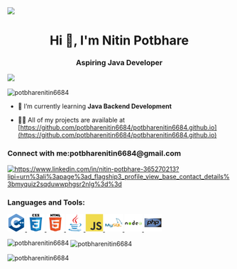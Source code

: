 <img src="https://binaryinformatics.com/wp-content/uploads/2020/01/Java-Developer-Skills.jpg"/>
<h1 align="center">Hi 👋, I'm Nitin Potbhare</h1>
<h3 align="center">Aspiring Java Developer</h3>
<img src="https://www.google.com/search?q=developer+animated+images+gif&tbm=isch&ved=2ahUKEwiNlpr_3Mj7AhWREbcAHUBrBHkQ2-cCegQIABAA&oq=developer+animated+images+gif&gs_lcp=CgNpbWcQAzoFCAAQgAQ6BAgAEB5QqQdYoBBgnhJoAHAAeACAAfEJiAHLE5IBDTAuMS4xLjEuMS43LTGYAQCgAQGqAQtnd3Mtd2l6LWltZ8ABAQ&sclient=img&ei=m2OAY83cKpGj3LUPwNaRyAc&bih=657&biw=1366#imgrc=afZ6IsRjzpcYIM"/>
<p align="left"> <img src="https://komarev.com/ghpvc/?username=potbharenitin6684&label=Profile%20views&color=0e75b6&style=flat" alt="potbharenitin6684" /> </p>

- 🌱 I’m currently learning **Java Backend Development**

- 👨‍💻 All of my projects are available at [https://github.com/potbharenitin6684/potbharenitin6684.github.io](https://github.com/potbharenitin6684/potbharenitin6684.github.io)

<h3 align="left">Connect with me:potbharenitin6684@gmail.com</h3>
<p align="left">
<a href="https://linkedin.com/in/https://www.linkedin.com/in/nitin-potbhare-365270213?lipi=urn%3ali%3apage%3ad_flagship3_profile_view_base_contact_details%3bmyquiz2sqduwwphgsr2nlg%3d%3d" target="blank"><img align="center" src="https://raw.githubusercontent.com/rahuldkjain/github-profile-readme-generator/master/src/images/icons/Social/linked-in-alt.svg" alt="https://www.linkedin.com/in/nitin-potbhare-365270213?lipi=urn%3ali%3apage%3ad_flagship3_profile_view_base_contact_details%3bmyquiz2sqduwwphgsr2nlg%3d%3d" height="30" width="40" /></a>
</p>

<h3 align="left">Languages and Tools:</h3>
<p align="left"> <a href="https://www.w3schools.com/cpp/" target="_blank" rel="noreferrer"> <img src="https://raw.githubusercontent.com/devicons/devicon/master/icons/cplusplus/cplusplus-original.svg" alt="cplusplus" width="40" height="40"/> </a> <a href="https://www.w3schools.com/css/" target="_blank" rel="noreferrer"> <img src="https://raw.githubusercontent.com/devicons/devicon/master/icons/css3/css3-original-wordmark.svg" alt="css3" width="40" height="40"/> </a> <a href="https://www.w3.org/html/" target="_blank" rel="noreferrer"> <img src="https://raw.githubusercontent.com/devicons/devicon/master/icons/html5/html5-original-wordmark.svg" alt="html5" width="40" height="40"/> </a> <a href="https://www.java.com" target="_blank" rel="noreferrer"> <img src="https://raw.githubusercontent.com/devicons/devicon/master/icons/java/java-original.svg" alt="java" width="40" height="40"/> </a> <a href="https://developer.mozilla.org/en-US/docs/Web/JavaScript" target="_blank" rel="noreferrer"> <img src="https://raw.githubusercontent.com/devicons/devicon/master/icons/javascript/javascript-original.svg" alt="javascript" width="40" height="40"/> </a> <a href="https://www.mysql.com/" target="_blank" rel="noreferrer"> <img src="https://raw.githubusercontent.com/devicons/devicon/master/icons/mysql/mysql-original-wordmark.svg" alt="mysql" width="40" height="40"/> </a> <a href="https://nodejs.org" target="_blank" rel="noreferrer"> <img src="https://raw.githubusercontent.com/devicons/devicon/master/icons/nodejs/nodejs-original-wordmark.svg" alt="nodejs" width="40" height="40"/> </a> <a href="https://www.php.net" target="_blank" rel="noreferrer"> <img src="https://raw.githubusercontent.com/devicons/devicon/master/icons/php/php-original.svg" alt="php" width="40" height="40"/> </a> </p>

<p><img align="left" src="https://github-readme-stats.vercel.app/api/top-langs?username=potbharenitin6684&show_icons=true&locale=en&layout=compact" alt="potbharenitin6684" /></p>

<p>&nbsp;<img align="center" src="https://github-readme-stats.vercel.app/api?username=potbharenitin6684&show_icons=true&locale=en" alt="potbharenitin6684" /></p>

<p><img align="center" src="https://github-readme-streak-stats.herokuapp.com/?user=potbharenitin6684&" alt="potbharenitin6684" /></p>
